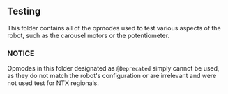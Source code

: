 ## Testing

This folder contains all of the opmodes used to test various aspects of the robot, such as the carousel motors or the potentiometer.

### NOTICE

Opmodes in this folder designated as `@Deprecated` simply cannot be used, as they do not match the robot's configuration or are irrelevant and were not used test for NTX regionals.